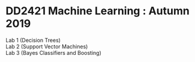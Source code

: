 # DD2421 Machine Learning :   Autumn 2019
Lab 1 (Decision Trees) <br> 
Lab 2 (Support Vector Machines)<br> 
Lab 3 (Bayes Classifiers and Boosting)
